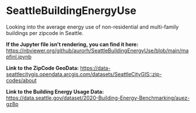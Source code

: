# SeattleBuildingEnergyUse
Looking into the average energy use of non-residential and multi-family buildings per zipcode in Seattle.


**If the Jupyter file isn't rendering, you can find it here:**
https://nbviewer.org/github/aurorh/SeattleBuildingEnergyUse/blob/main/mapfinl.ipynb

**Link to the ZipCode GeoData:**
https://data-seattlecitygis.opendata.arcgis.com/datasets/SeattleCityGIS::zip-codes/about

**Link to the Building Energy Usage Data:**
https://data.seattle.gov/dataset/2020-Building-Energy-Benchmarking/auez-gz8p

